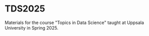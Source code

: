 # TDS2025
Materials for the course "Topics in Data Science" taught at Uppsala University in Spring 2025. 
